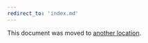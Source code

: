 ```yaml
---
redirect_to: 'index.md'
---
```


This document was moved to [another location](index.md).

<!-- This redirect file can be deleted after <2021-07-30>. -->
<!-- Before deletion, see: https://docs.gitlab.com/ee/development/documentation/#move-or-rename-a-page -->
